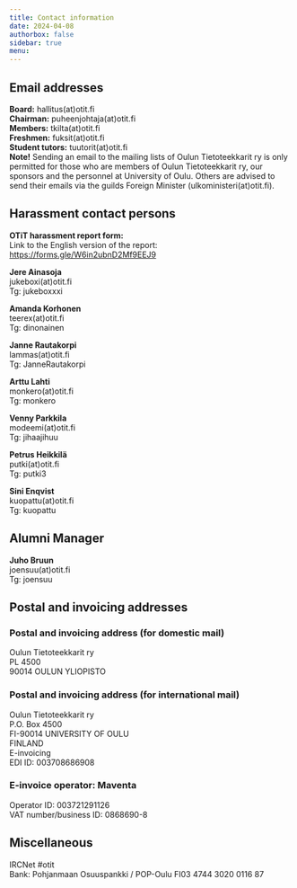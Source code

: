 ```yaml
---
title: Contact information
date: 2024-04-08
authorbox: false
sidebar: true
menu:
---
```


## Email addresses
**Board:** hallitus(at)otit.fi  
**Chairman:** puheenjohtaja(at)otit.fi  
**Members:** tkilta(at)otit.fi  
**Freshmen:** fuksit(at)otit.fi  
**Student tutors:** tuutorit(at)otit.fi  
**Note!** Sending an email to the mailing lists of Oulun Tietoteekkarit ry is only permitted for those who are members of Oulun Tietoteekkarit ry, our sponsors and the personnel at University of Oulu. Others are advised to send their emails via the guilds Foreign Minister (ulkoministeri(at)otit.fi).  

## Harassment contact persons  

**OTiT harassment report form:**  
Link to the English version of the report: https://forms.gle/W6in2ubnD2Mf9EEJ9  

**Jere Ainasoja**  
jukeboxi(at)otit.fi  
Tg: jukeboxxxi  

**Amanda Korhonen**  
teerex(at)otit.fi  
Tg: dinonainen

**Janne Rautakorpi**  
lammas(at)otit.fi  
Tg: JanneRautakorpi  

**Arttu Lahti**  
monkero(at)otit.fi  
Tg: monkero  

**Venny Parkkila**  
modeemi(at)otit.fi  
Tg: jihaajihuu

**Petrus Heikkilä**  
putki(at)otit.fi  
Tg: putki3

**Sini Enqvist**  
kuopattu(at)otit.fi  
Tg: kuopattu

## Alumni Manager
**Juho Bruun**  
joensuu(at)otit.fi  
Tg: joensuu

## Postal and invoicing addresses

### Postal and invoicing address (for domestic mail)

Oulun Tietoteekkarit ry  
PL 4500  
90014 OULUN YLIOPISTO  

### Postal and invoicing address (for international mail)

Oulun Tietoteekkarit ry  
P.O. Box 4500  
FI-90014 UNIVERSITY OF OULU  
FINLAND  
E-invoicing  
EDI ID: 003708686908  

### E-invoice operator: Maventa
Operator ID: 003721291126  
VAT number/business ID: 0868690-8  

## Miscellaneous

IRCNet #otit  
Bank: Pohjanmaan Osuuspankki / POP-Oulu FI03 4744 3020 0116 87  
